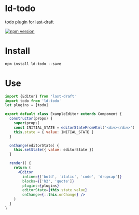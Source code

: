 # ld-todo
todo plugin for [last-draft](http://lastdraft.vace.nz)

[![npm version](https://badge.fury.io/js/ld-todo.svg)](https://badge.fury.io/js/ld-todo)

# Install
```jsx
npm install ld-todo --save
```

# Use
```jsx
import {Editor} from 'last-draft'
import todo from 'ld-todo'
let plugins = [todo]

export default class ExampleEditor extends Component {
  constructor(props) {
    super(props)
    const INITIAL_STATE = editorStateFromHtml('<div></div>')
    this.state = { value: INITIAL_STATE }
  }

  onChange(editorState) {
    this.setState({ value: editorState })
  }

  render() {
    return (
      <Editor
        inline={['bold', 'italic', 'code', 'dropcap']}
        blocks={['h2', 'quote']}
        plugins={plugins}
        editorState={this.state.value}
        onChange={::this.onChange} />
    )
  }
}

```
